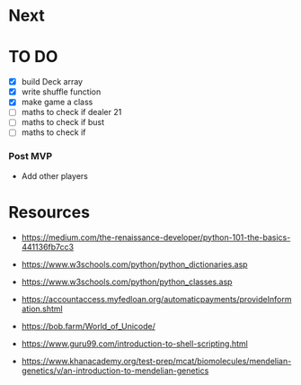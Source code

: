 # Next

# TO DO
- [x] build Deck array
- [x] write shuffle function
- [x] make game a class
- [ ] maths to check if dealer 21
- [ ] maths to check if bust
- [ ] maths to check if 

### Post MVP
- Add other players


# Resources

- https://medium.com/the-renaissance-developer/python-101-the-basics-441136fb7cc3
- https://www.w3schools.com/python/python_dictionaries.asp
- https://www.w3schools.com/python/python_classes.asp

- https://accountaccess.myfedloan.org/automaticpayments/provideInformation.shtml
- https://bob.farm/World_of_Unicode/
- https://www.guru99.com/introduction-to-shell-scripting.html
- https://www.khanacademy.org/test-prep/mcat/biomolecules/mendelian-genetics/v/an-introduction-to-mendelian-genetics

